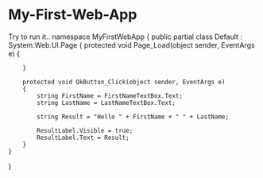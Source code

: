 # My-First-Web-App
Try to run it..
namespace MyFirstWebApp
{
    public partial class Default : System.Web.UI.Page
    {
        protected void Page_Load(object sender, EventArgs e)
        {

        }

        protected void OkButton_Click(object sender, EventArgs e)
        {
            string FirstName = FirstNameTextBox.Text;
            string LastName = LastNameTextBox.Text;

            string Result = "Hello " + FirstName + " " + LastName;

            ResultLabel.Visible = true;
            ResultLabel.Text = Result;
        }
    }
}
